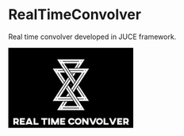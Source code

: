 # RealTimeConvolver
Real time convolver developed in JUCE framework.

<img src="https://raw.githubusercontent.com/SebastianCarvalhoSalazar/RealTimeConvolver/master/Assets/Logo.png" width="50%"></img>


